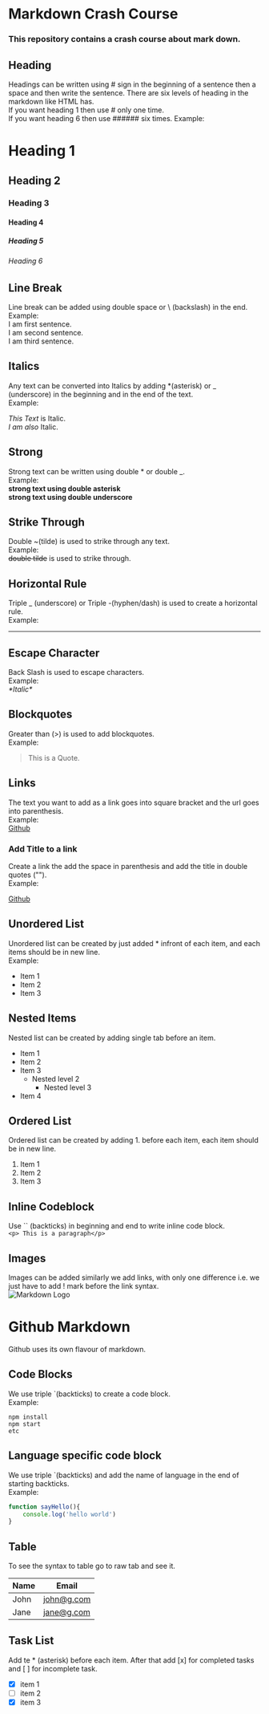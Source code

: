 # Markdown Crash Course
### This repository contains a crash course about mark down.

<!-- Headings -->
## Heading
Headings can be written using # sign in the beginning of a sentence then a space and then write the sentence. There are six levels of heading in the markdown like HTML has.  
If you want heading 1 then use # only one time.  
If you want heading 6 then use ###### six times.
Example:
# Heading 1
## Heading 2
### Heading 3
#### Heading 4
##### Heading 5
###### Heading 6

<!-- Line Break in markdown -->
## Line Break
Line break can be added using double space or \ (backslash) in the end.  
Example:  
I am first sentence.  
I am second sentence. \
I am third sentence.

<!-- Italics -->
## Italics
Any text can be converted into Italics by adding *(asterisk) or _ (underscore) in the beginning and in the end of the text.  
Example:

*This Text* is Italic.  
_I am also_ Italic.

<!-- Strong -->
## Strong
Strong text can be written using double * or double _.  
Example:  
**strong text using double asterisk**  
__strong text using double underscore__

<!-- Strike Through -->
## Strike Through
Double ~(tilde) is used to strike through any text.  
Example:  
~~double tilde~~ is used to strike through.

<!-- Horizontal Rule -->
## Horizontal Rule
Triple _ (underscore) or Triple -(hyphen/dash) is used to create a horizontal rule.  
Example:
___

<!-- Escape Character -->
## Escape Character
Back Slash is used to escape characters.  
Example:  
*\*Italic\**

<!-- Blockquotes -->
## Blockquotes
Greater than (>) is used to add blockquotes.  
Example:  
> This is a Quote.  

<!-- Links -->
## Links
The text you want to add as a link goes into square bracket and the url goes into parenthesis.  
Example:  
[Github](www.github.com)

### Add Title to a link  
Create a link the add the space in parenthesis and add the title in double quotes ("").  
Example:  
<!-- [website text](url "title")   -->
[Github](www.github.com "github")  

## Unordered List
Unordered list can be created by just added * infront of each item, and each items should be in new line.  
Example:  
* Item 1
* Item 2
* Item 3  

## Nested Items  
Nested list can be created by adding single tab before an item.

* Item 1
* Item 2
* Item 3
    * Nested level 2
        * Nested level 3
* Item 4

## Ordered List  
Ordered list can be created by adding 1. before each item, each item should be in new line.  
1. Item 1
1. Item 2
1. Item 3

## Inline Codeblock
Use `` (backticks) in beginning and end to write inline code block.  
`<p> This is a paragraph</p>`  

## Images
Images can be added similarly we add links, with only one difference i.e. we just have to add ! mark before the link syntax.  
![Markdown Logo](https://markdown-here.com/img/icon256.png)


# Github Markdown
Github uses its own flavour of markdown.  

## Code Blocks
We use triple `(backticks) to create a code block.    
Example:
```
npm install 
npm start
etc
```
## Language specific code block
We use triple `(backticks) and add the name of language in the end of starting backticks.  
Example: 
```javascript
function sayHello(){
    console.log('hello world')
}
```

## Table
To see the syntax to table go to raw tab and see it.

| Name | Email    |
|------|--------  |
|John  |john@g.com|
|Jane  |jane@g.com|

## Task List
Add te * (asterisk) before each item. After that add [x] for completed tasks and [ ] for incomplete task.  
* [x] item 1
* [ ] item 2
* [x] item 3